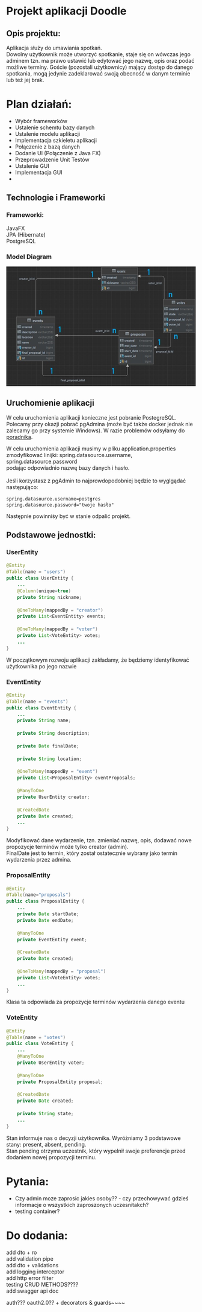 # Projekt aplikacji Doodle

## Opis projektu:
Aplikacja służy do umawiania spotkań. <br> 
Dowolny użytkownik może utworzyć spotkanie,
staje się on wówczas jego adminem tzn. ma prawo ustawić lub edytować jego nazwę, opis oraz 
podać możliwe terminy. Goście (pozostali użytkownicy) mający dostęp do danego spotkania,
mogą jedynie zadeklarować swoją obecność w danym terminie lub też jej brak.

# Plan działań:
* Wybór frameworków
* Ustalenie schemtu bazy danych
* Ustalenie modelu aplikacji
* Implementacja szkieletu aplikacji
* Połączenie z bazą danych
* Dodanie UI (Połączenie z Java FX)
* Przeprowadzenie Unit Testów
* Ustalenie GUI
* Implementacja GUI
* 


## Technologie i Frameworki
### Frameworki:

JavaFX <br>
JPA (Hibernate) <br>
PostgreSQL <br>

### Model Diagram
![db_diagram.jpg](db_diagram.jpg)

## Uruchomienie aplikacji
W celu uruchomienia aplikacji konieczne jest pobranie PostegreSQL. Polecamy przy okazji pobrać
pgAdmina (może być także docker jednak nie zalecamy go przy systemie Windows). W razie problemów odsyłamy do [poradnika](https://www.youtube.com/watch?v=0n41UTkOBb0&ab_channel=GeekyScript).<br>

W celu uruchomienia aplikacji musimy w pliku application.properties zmodyfikować linijki:
spring.datasource.username,
spring.datasource.password<br>
podając odpowiadnio nazwę bazy danych i hasło.<br><br>
Jeśli korzystasz z pgAdmin to najprowdopodobniej będzie to wyglgądać następująco:
```properties
spring.datasource.username=postgres
spring.datasource.password="twoje hasło"
```
 Następnie powinniśy być w stanie odpalić projekt.

## Podstawowe jednostki:

### UserEntity
```java
@Entity
@Table(name = "users")
public class UserEntity {
    ...
    @Column(unique=true)
    private String nickname;

    @OneToMany(mappedBy = "creator")
    private List<EventEntity> events;

    @OneToMany(mappedBy = "voter")
    private List<VoteEntity> votes;
    ...
}
```
W początkowym rozwoju aplikacji zakładamy, że będziemy identyfikować
użytkownika po jego nazwie

### EventEntity
```java
@Entity
@Table(name = "events")
public class EventEntity {
    ...
    private String name;

    private String description;

    private Date finalDate;

    private String location;

    @OneToMany(mappedBy = "event")
    private List<ProposalEntity> eventProposals;

    @ManyToOne
    private UserEntity creator;

    @CreatedDate
    private Date created;
    ...
}
```
Modyfikować dane wydarzenie, tzn. zmieniać nazwę, opis, dodawać nowe
propozycje terminów może tylko creator (admin).<br>
FinalDate jest to termin, który został ostatecznie wybrany jako
termin wydarzenia przez admina.

### ProposalEntity
```java
@Entity
@Table(name="proposals")
public class ProposalEntity {
    ...
    private Date startDate;
    private Date endDate;

    @ManyToOne
    private EventEntity event;

    @CreatedDate
    private Date created;

    @OneToMany(mappedBy = "proposal")
    private List<VoteEntity> votes;
    ...
}
```
Klasa ta odpowiada za propozycje terminów wydarzenia danego eventu

### VoteEntity
```java
@Entity
@Table(name = "votes")
public class VoteEntity {
    ...
    @ManyToOne
    private UserEntity voter;

    @ManyToOne
    private ProposalEntity proposal;

    @CreatedDate
    private Date created;

    private String state;
    ...
}
```
Stan informuje nas o decyzji użytkownika. Wyróżniamy 3 podstawowe stany: present, absent, pending.<br>
Stan pending otrzyma uczestnik, który wypelnił swoje preferencje przed dodaniem nowej propozycji terminu.





# Pytania:
* Czy admin moze zaprosic jakies osoby?? - czy przechowywać gdzieś informacje
o wszystkich zaproszonych uczesnitakch?<br>
* testing container? <br>

# Do dodania:
add dto + ro<br>
add validation pipe<br>
add dto + validations<br>
add logging interceptor<br>
add http error filter<br>
testing CRUD METHODS????<br>
add swagger api doc <br>

auth??? oauth2.0?? + decorators & guards~~~~<br>